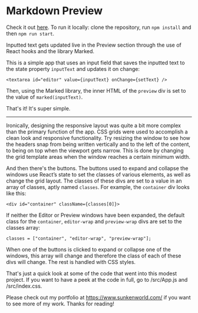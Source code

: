 # Markdown Preview

Check it out [here](https://www.sunkenworld.com/markdown-app). To run it locally: clone the repository, run `npm install` and then `npm run start`.

Inputted text gets updated live in the Preview section through the use of React hooks and the library Marked.

This is a simple app that uses an input field that saves the inputted text to the state property `inputText` and updates it on change:

```
<textarea id="editor" value={inputText} onChange={setText} />
```

Then, using the Marked library, the inner HTML of the `preview` div is set to the value of `marked(inputText)`.

That's it! It's super simple.

---

Ironically, designing the responsive layout was quite a bit more complex than the primary function of the app. CSS grids were used to accomplish a clean look and responsive functionality. Try resizing the window to see how the headers snap from being written vertically and to the left of the content, to being on top when the viewport gets narrow. This is done by changing the grid template areas when the window reaches a certain minimum width.

And then there's the buttons. The buttons used to expand and collapse the windows use React’s state to set the classes of various elements, as well as change the grid layout. The classes of these divs are set to a value in an array of classes, aptly named `classes`. For example, the `container` div looks like this:

```
<div id="container" className={classes[0]}>
```

If neither the Editor or Preview windows have been expanded, the default class for the `container`, `editor-wrap` and `preview-wrap` divs are set to the classes array:

```
classes = ["container", "editor-wrap", "preview-wrap"];
```

When one of the buttons is clicked to expand or collapse one of the windows, this array will change and therefore the class of each of these divs will change. The rest is handled with CSS styles.

That's just a quick look at some of the code that went into this modest project. If you want to have a peek at the code in full, go to /src/App.js and /src/index.css.

Please check out my portfolio at https://www.sunkenworld.com/ if you want to see more of my work. Thanks for reading!
